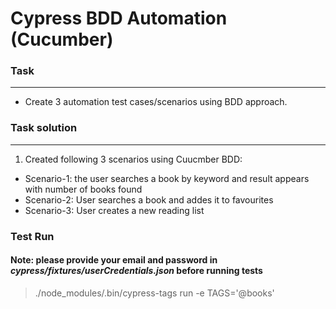 # Cypress BDD Automation (Cucumber)

### Task
---
* Create 3 automation test cases/scenarios using BDD approach.

### Task solution
---
1. Created following 3 scenarios using Cuucmber BDD:
* Scenario-1: the user searches a book by keyword and result appears with number of books found
* Scenario-2: User searches a book and addes it to favourites 
* Scenario-3: User creates a new reading list

### Test Run
#### Note: please provide your email and password in _cypress/fixtures/userCredentials.json_ before running tests
> ./node_modules/.bin/cypress-tags run -e TAGS='@books'
